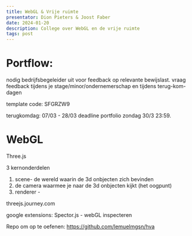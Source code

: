 ```yaml
---
title: WebGL & Vrije ruimte
presentator: Dion Pieters & Joost Faber
date: 2024-01-20
description: College over WebGL en de vrije ruimte
tags: post
---
```


# Portflow:

nodig bedrijfsbegeleider uit voor feedback op relevante bewijslast.
vraag feedback tijdens je stage/minor/ondernemerschap en tijdens terug-kom-dagen


template code: SFGRZW9

terugkomdag: 07/03 - 28/03 
deadline portfolio zondag 30/3 23:59.

# WebGL

Three.js

3 kernonderdelen

1. scene- de wereld waarin de 3d onbjecten zich bevinden
2. de camera waarmee je naar de 3d onbjecten kijkt (het oogpunt)
3. renderer -

threejs.journey.com

google extensions: Spector.js - webGL inspecteren

Repo om op te oefenen: https://github.com/lemuelmgsn/hva
